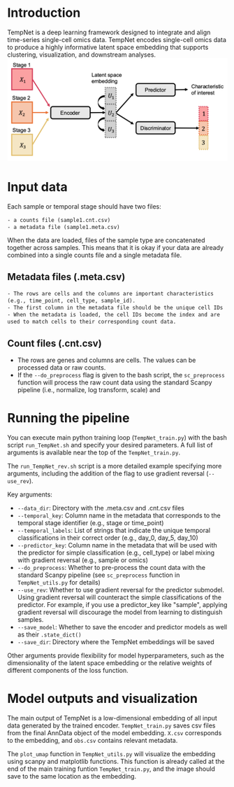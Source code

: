 # Introduction

TempNet is a deep learning framework designed to integrate and align time-series single-cell omics data. TempNet encodes single-cell omics data to produce a highly informative latent space embedding that supports clustering, visualization, and downstream analyses. 
![Fig](/Image/model_diagram.png) 
# Input data

Each sample or temporal stage should have two files: 
```
- a counts file (sample1.cnt.csv)
- a metadata file (sample1.meta.csv)
```

When the data are loaded, files of the sample type are concatenated together across samples. This means that it is okay if your data are already combined into a single counts file and a single metadata file.

## Metadata files (.meta.csv)
```
- The rows are cells and the columns are important characteristics (e.g., time_point, cell_type, sample_id). 
- The first column in the metadata file should be the unique cell IDs
- When the metadata is loaded, the cell IDs become the index and are used to match cells to their corresponding count data. 
```
## Count files (.cnt.csv)

- The rows are genes and columns are cells. The values can be processed data or raw counts.
- If the `--do_preprocess` flag is given to the bash script, the `sc_preprocess` function will process the raw count data using the standard Scanpy pipeline (i.e., normalize, log transform, scale) and 

# Running the pipeline

You can execute main python training loop (`TempNet_train.py`) with the bash script `run_TempNet.sh` and specify your desired parameters. A full list of arguments is available near the top of the `TempNet_train.py`. 

The `run_TempNet_rev.sh` script is a more detailed example specifying more arguments, including the addition of the flag to use gradient reversal (`--use_rev`).

Key arguments:
- `--data_dir`: Directory with the .meta.csv and .cnt.csv files 
- `--temporal_key`: Column name in the metadata that corresponds to the temporal stage identifier (e.g., stage or time_point)
- `--temporal_labels`: List of strings that indicate the unique temporal classifications in their correct order (e.g., day_0, day_5, day_10)
- `--predictor_key`: Column name in the metadata that will be used with the predictor for simple classification (e.g., cell_type) or label mixing with gradient reversal (e.g., sample or omics)
- `--do_preprocess`: Whether to pre-process the count data with the standard Scanpy pipeline (see `sc_preprocess` function in `TempNet_utils.py` for details)
- `--use_rev`: Whether to use gradient reversal for the predictor submodel. Using gradient reversal will counteract the simple classifications of the predictor. For example, if you use a predictor_key like "sample", applying gradient reversal will discourage the model from learning to distinguish samples.
- `--save_model`: Whether to save the encoder and predictor models as well as their `.state_dict()`
- `--save_dir`: Directory where the TempNet embeddings will be saved

Other arguments provide flexibility for model hyperparameters, such as the dimensionality of the latent space embedding or the relative weights of different components of the loss function. 

# Model outputs and visualization

The main output of TempNet is a low-dimensional embedding of all input data generated by the trained encoder. `TempNet_train.py` saves csv files from the final AnnData object of the model embedding. `X.csv` corresponds to the embedding, and `obs.csv` contains relevant metadata.

The `plot_umap` function in `TempNet_utils.py` will visualize the embedding using scanpy and matplotlib functions. This function is already called at the end of the main training funtion `TempNet_train.py`, and the image should save to the same location as the embedding. 

